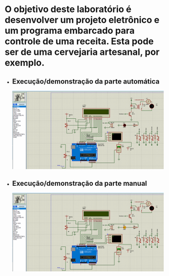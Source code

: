 # O objetivo deste laboratório é desenvolver um projeto eletrônico e um programa embarcado para controle de uma receita. Esta pode ser de uma cervejaria artesanal, por exemplo.

+ ## Execução/demonstração da parte automática 
    ![](Automatico.gif)

+ ## Execução/demonstração da parte manual
    ![](Manual.gif)


